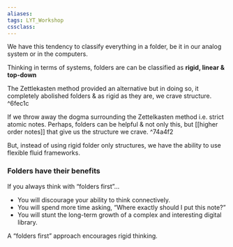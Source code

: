 ```yaml
---
aliases:
tags: LYT_Workshop 
cssclass: 
---
```


We have this tendency to classify everything in a folder, be it in our analog system or in the computers.

Thinking in terms of systems, folders are can be classified as **rigid, linear & top-down**

The Zettlekasten method provided an alternative but in doing so, it completely abolished folders & as rigid as they are, we crave structure. ^6fec1c

If we throw away the dogma surrounding the Zettelkasten method i.e. strict atomic notes. Perhaps, folders can be helpful & not only this, but [[higher order notes]] that give us the structure we crave. ^74a4f2

But, instead of using rigid folder only structures, we have the ability to use flexible fluid frameworks.


### Folders have their benefits
If you always think with “folders first”…
-   You will discourage your ability to think connectively.
-   You will spend more time asking, “Where exactly should I put this note?”
-   You will stunt the long-term growth of a complex and interesting digital library.

A “folders first” approach encourages rigid thinking.

